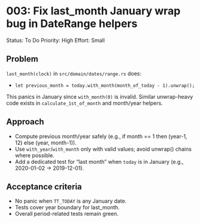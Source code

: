 # 003: Fix last_month January wrap bug in DateRange helpers

Status: To Do
Priority: High
Effort: Small

## Problem
`last_month(clock)` in `src/domain/dates/range.rs` does:

- `let previous_month = today.with_month(month_of_today - 1).unwrap();`

This panics in January since `with_month(0)` is invalid. Similar unwrap-heavy code exists in `calculate_1st_of_month` and month/year helpers.

## Approach
- Compute previous month/year safely (e.g., if month == 1 then (year-1, 12) else (year, month-1)).
- Use `with_year`/`with_month` only with valid values; avoid unwrap() chains where possible.
- Add a dedicated test for “last month” when `today` is in January (e.g., 2020-01-02 → 2019-12-01).

## Acceptance criteria
- No panic when `TT_TODAY` is any January date.
- Tests cover year boundary for last_month.
- Overall period-related tests remain green.